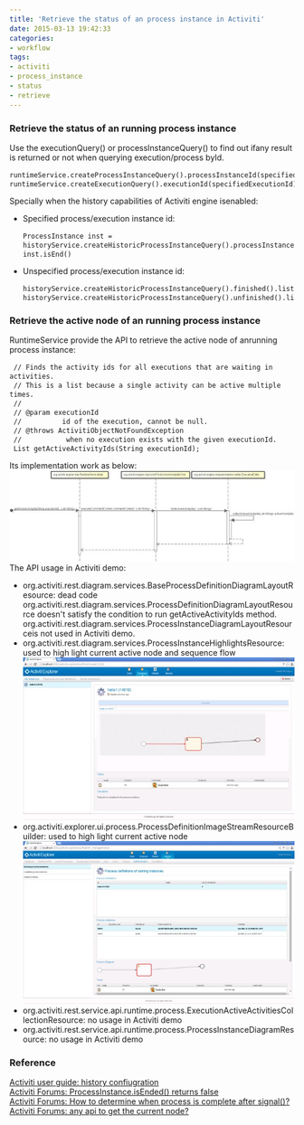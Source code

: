 ```yaml
---
title: 'Retrieve the status of an process instance in Activiti'
date: 2015-03-13 19:42:33
categories: 
- workflow
tags: 
- activiti
- process_instance
- status
- retrieve
---
```

### Retrieve the status of an running process instance

Use the executionQuery() or processInstanceQuery() to find out ifany result is returned or not when querying execution/process byId.
```
runtimeService.createProcessInstanceQuery().processInstanceId(specifiedProcessInstanceId).singleResult()
runtimeService.createExecutionQuery().executionId(specifiedExecutionId).singleResult()
```

Specially when the history capabilities of Activiti engine isenabled:
- Specified process/execution instance id:
   ```
   ProcessInstance inst = historyService.createHistoricProcessInstanceQuery().processInstanceId(specifiedProcessInstanceId).singleResult();
   inst.isEnd()
   ```
- Unspecified process/execution instance id:
   ```
   historyService.createHistoricProcessInstanceQuery().finished().list()
   historyService.createHistoricProcessInstanceQuery().unfinished().list()
   ```

### Retrieve the active node of an running process instance

RuntimeService provide the API to retrieve the active node of anrunning process instance:
```
 // Finds the activity ids for all executions that are waiting in activities.
 // This is a list because a single activity can be active multiple times.
 // 
 // @param executionId
 //          id of the execution, cannot be null.
 // @throws ActivitiObjectNotFoundException
 //           when no execution exists with the given executionId.
 List getActiveActivityIds(String executionId);
```

Its implementation work as below:
![Retrieve the status of an process instance in Activiti](/images/2015/3/0026uWfMgy6QV6UDylXa1.jpg)
The API usage in Activiti demo:
- org.activiti.rest.diagram.services.BaseProcessDefinitionDiagramLayoutResource: dead code
  org.activiti.rest.diagram.services.ProcessDefinitionDiagramLayoutResource doesn't satisfy the condition to run getActiveActivityIds method.
  org.activiti.rest.diagram.services.ProcessInstanceDiagramLayoutResourceis not used in Activiti demo.
- org.activiti.rest.diagram.services.ProcessInstanceHighlightsResource: used to high light current active node and sequence flow
   ![Retrieve the status of an process instance in Activiti](/images/2015/3/0026uWfMgy6QV7Qch7Z73.jpg)
- org.activiti.explorer.ui.process.ProcessDefinitionImageStreamResourceBuilder: used to high light current active node
   ![Retrieve the status of an process instance in Activiti](/images/2015/3/0026uWfMgy6QV82pI20c4.jpg)
- org.activiti.rest.service.api.runtime.process.ExecutionActiveActivitiesCollectionResource: no usage in Activiti demo
- org.activiti.rest.service.api.runtime.process.ProcessInstanceDiagramResource: no usage in Activiti demo

### Reference

[Activiti user guide: history confiugration](http://www.activiti.org/userguide/#historyConfiguration)  
[Activiti Forums: ProcessInstance.isEnded() returns false](http://forums.activiti.org/content/processinstanceisended-returns-false)  
[Activiti Forums: How to determine when process is complete after signal()?](http://forums.activiti.org/content/how-determine-when-process-complete-after-signal)  
[Activiti Forums: any api to get the current node?](http://forums.activiti.org/content/any-api-get-current-node)  